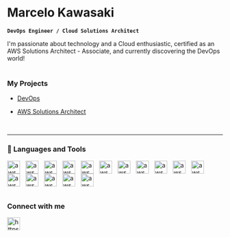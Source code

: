 #  Marcelo Kawasaki

**`DevOps Engineer / Cloud Solutions Architect`**

I'm passionate about technology and a Cloud enthusiastic, certified as an AWS Solutions Architect - Associate, and currently discovering the DevOps world!
<br>
<br>

<h3 align="left">My Projects</h3>

- [DevOps](https://github.com/MarceloKawasaki/DevOps-Projects)
  
- [AWS Solutions Architect](https://github.com/MarceloKawasaki/AWS-SolutionsArchitectAssociate-Projects)
<br>

---

  ### 🧰 Languages and Tools

  <img align="left" alt="aws" width="30" style="padding-right:10px;" src="https://cdn.jsdelivr.net/gh/devicons/devicon@latest/icons/amazonwebservices/amazonwebservices-original-wordmark.svg"/> 
  <img align="left" alt="aws" width="30" style="padding-right:10px;" src="https://cdn.jsdelivr.net/gh/devicons/devicon@latest/icons/docker/docker-original.svg" />
  <img align="left" alt="aws" width="30" style="padding-right:10px;" src="https://cdn.jsdelivr.net/gh/devicons/devicon@latest/icons/kubernetes/kubernetes-original.svg" />
  <img align="left" alt="aws" width="30" style="padding-right:10px;" src="https://cdn.jsdelivr.net/gh/devicons/devicon@latest/icons/jenkins/jenkins-original.svg" />
  <img align="left" alt="aws" width="30" style="padding-right:10px;" src="https://cdn.jsdelivr.net/gh/devicons/devicon@latest/icons/terraform/terraform-original.svg" />
  <img align="left" alt="aws" width="30" style="padding-right:10px;" src="https://cdn.jsdelivr.net/gh/devicons/devicon@latest/icons/python/python-original.svg" />
  <img align="left" alt="aws" width="30" style="padding-right:10px;" src="https://cdn.jsdelivr.net/gh/devicons/devicon@latest/icons/linux/linux-original.svg" />
  <img align="left" alt="aws" width="30" style="padding-right:10px;" src="https://cdn.jsdelivr.net/gh/devicons/devicon@latest/icons/bash/bash-plain.svg" />
  <img align="left" alt="aws" width="30" style="padding-right:10px;" src="https://cdn.jsdelivr.net/gh/devicons/devicon@latest/icons/ansible/ansible-original.svg" />
  <img align="left" alt="aws" width="30" style="padding-right:10px;" src="https://cdn.jsdelivr.net/gh/devicons/devicon@latest/icons/prometheus/prometheus-original.svg" />       
  <img align="left" alt="aws" width="30" style="padding-right:10px;" src="https://cdn.jsdelivr.net/gh/devicons/devicon@latest/icons/git/git-original.svg" />
  <img align="left" alt="aws" width="30" style="padding-right:10px;" src="https://cdn.jsdelivr.net/gh/devicons/devicon@latest/icons/gitlab/gitlab-original.svg" />           
  <img align="left" alt="aws" width="30" style="padding-right:10px;" src="https://cdn.jsdelivr.net/gh/devicons/devicon@latest/icons/github/github-original.svg" />
  <img align="left" alt="aws" width="30" style="padding-right:10px;" src="https://cdn.jsdelivr.net/gh/devicons/devicon@latest/icons/mysql/mysql-original.svg" />
  <img align="left" alt="aws" width="30" style="padding-right:10px;" src="https://cdn.jsdelivr.net/gh/devicons/devicon@latest/icons/postgresql/postgresql-original.svg" />
  <img align="left" alt="aws" width="30" style="padding-right:10px;" src="https://cdn.jsdelivr.net/gh/devicons/devicon@latest/icons/azuresqldatabase/azuresqldatabase-original.svg" />
  <br>

#
<br>

<h3 align="left">Connect with me</h3>
<p align="left">
<a href="https://linkedin.com/in/https://www.linkedin.com/in/marcelokawasaki/" target="blank"><img align="center" src="https://raw.githubusercontent.com/rahuldkjain/github-profile-readme-generator/master/src/images/icons/Social/linked-in-alt.svg" alt="https://www.linkedin.com/in/marcelo-jkawasaki/" height="30" width="30" /></a>

